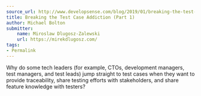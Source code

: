 ```yaml
---
source_url: http://www.developsense.com/blog/2019/01/breaking-the-test-case-addiction-part-1/
title: Breaking the Test Case Addiction (Part 1)
author: Michael Bolton
submitter:
    name: Miroslaw Dlugosz-Zalewski
    url: https://mirekdlugosz.com/
tags:
- Permalink
---
```


Why do some tech leaders (for example, CTOs, development managers, test managers, and test leads) jump straight to test cases when they want to provide traceability, share testing efforts with stakeholders, and share feature knowledge with testers?
